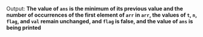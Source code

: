 Output: **The value of `ans` is the minimum of its previous value and the number of occurrences of the first element of `arr` in `arr`, the values of `t`, `n`, `flag`, and `val` remain unchanged, and `flag` is false, and the value of `ans` is being printed**